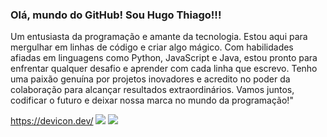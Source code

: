 ### Olá, mundo do GitHub! Sou **Hugo Thiago!!!**

Um entusiasta da programação e amante da tecnologia. Estou aqui para mergulhar em linhas de código e criar algo mágico. Com habilidades afiadas
em linguagens como Python, JavaScript e Java, estou pronto para enfrentar qualquer desafio e aprender com cada linha que escrevo. Tenho uma
paixão genuína por projetos inovadores e acredito no poder da colaboração para alcançar resultados extraordinários. Vamos juntos, codificar o
futuro e deixar nossa marca no mundo da programação!" 

https://devicon.dev/
<img src="https://cdn.jsdelivr.net/gh/devicons/devicon/icons/csharp/csharp-original.svg" />
<img src="https://cdn.jsdelivr.net/gh/devicons/devicon/icons/mysql/mysql-original.svg" />
<link rel="stylesheet" alt="hugo-py" href="https://cdn.jsdelivr.net/gh/devicons/devicon@v2.15.1/devicon.min.css">
<link rel="stylesheet" alt="hugo-php" href="https://cdn.jsdelivr.net/gh/devicons/devicon@v2.15.1/devicon.min.css">

